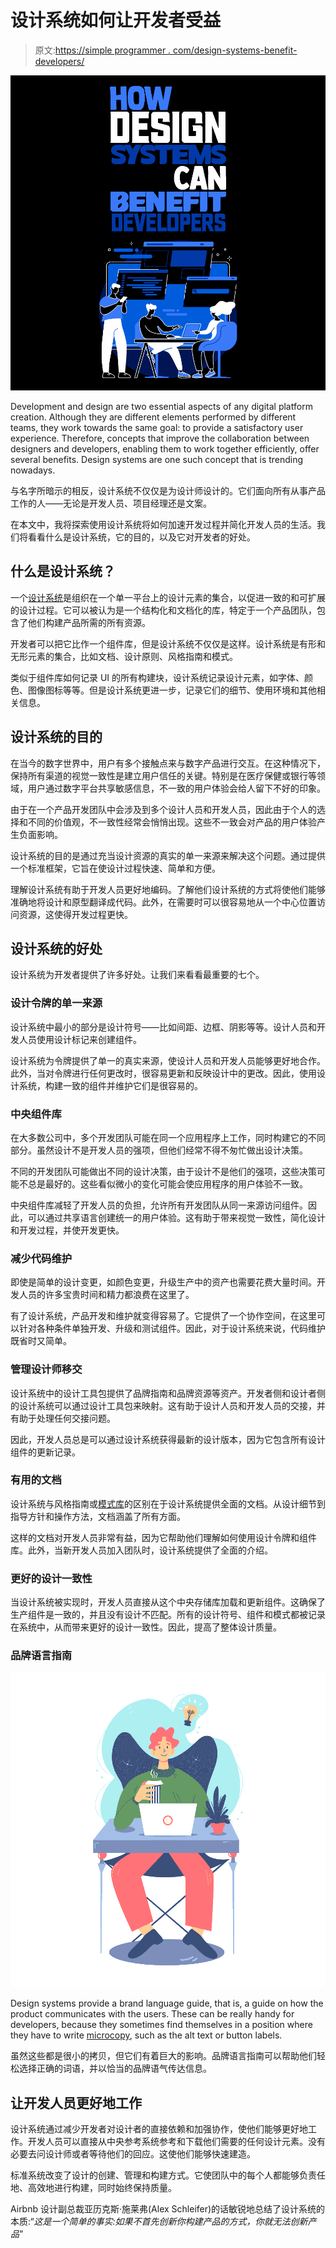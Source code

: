 # 设计系统如何让开发者受益

> 原文:[https://simple programmer . com/design-systems-benefit-developers/](https://simpleprogrammer.com/design-systems-benefit-developers/)

![](img/ff94946514d58d268bda3abdde744b83.png)

Development and design are two essential aspects of any digital platform creation. Although they are different elements performed by different teams, they work towards the same goal: to provide a satisfactory user experience. Therefore, concepts that improve the collaboration between designers and developers, enabling them to work together efficiently, offer several benefits. Design systems are one such concept that is trending nowadays.

与名字所暗示的相反，设计系统不仅仅是为设计师设计的。它们面向所有从事产品工作的人——无论是开发人员、项目经理还是文案。

在本文中，我将探索使用设计系统将如何加速开发过程并简化开发人员的生活。我们将看看什么是设计系统，它的目的，以及它对开发者的好处。

## 什么是设计系统？

一个[设计系统](https://aufaitux.com/blog/design-systems/)是组织在一个单一平台上的设计元素的集合，以促进一致的和可扩展的设计过程。它可以被认为是一个结构化和文档化的库，特定于一个产品团队，包含了他们构建产品所需的所有资源。

开发者可以把它比作一个组件库，但是设计系统不仅仅是这样。设计系统是有形和无形元素的集合，比如文档、设计原则、风格指南和模式。

类似于组件库如何记录 UI 的所有构建块，设计系统记录设计元素，如字体、颜色、图像图标等等。但是设计系统更进一步，记录它们的细节、使用环境和其他相关信息。

## 设计系统的目的

在当今的数字世界中，用户有多个接触点来与数字产品进行交互。在这种情况下，保持所有渠道的视觉一致性是建立用户信任的关键。特别是在医疗保健或银行等领域，用户通过数字平台共享敏感信息，不一致的用户体验会给人留下不好的印象。

由于在一个产品开发团队中会涉及到多个设计人员和开发人员，因此由于个人的选择和不同的价值观，不一致性经常会悄悄出现。这些不一致会对产品的用户体验产生负面影响。

设计系统的目的是通过充当设计资源的真实的单一来源来解决这个问题。通过提供一个标准框架，它旨在使设计过程快速、简单和方便。

理解设计系统有助于开发人员更好地编码。了解他们设计系统的方式将使他们能够准确地将设计和原型翻译成代码。此外，在需要时可以很容易地从一个中心位置访问资源，这使得开发过程更快。

## 设计系统的好处

设计系统为开发者提供了许多好处。让我们来看看最重要的七个。

### 设计令牌的单一来源

设计系统中最小的部分是设计符号——比如间距、边框、阴影等等。设计人员和开发人员使用设计标记来创建组件。

设计系统为令牌提供了单一的真实来源，使设计人员和开发人员能够更好地合作。此外，当对令牌进行任何更改时，很容易更新和反映设计中的更改。因此，使用设计系统，构建一致的组件并维护它们是很容易的。

### 中央组件库

在大多数公司中，多个开发团队可能在同一个应用程序上工作，同时构建它的不同部分。虽然设计不是开发人员的强项，但他们经常不得不匆忙做出设计决策。

不同的开发团队可能做出不同的设计决策，由于设计不是他们的强项，这些决策可能不总是最好的。这些看似微小的变化可能会使应用程序的用户体验不一致。

中央组件库减轻了开发人员的负担，允许所有开发团队从同一来源访问组件。因此，可以通过共享语言创建统一的用户体验。这有助于带来视觉一致性，简化设计和开发过程，并使开发更快。

### 减少代码维护

即使是简单的设计变更，如颜色变更，升级生产中的资产也需要花费大量时间。开发人员的许多宝贵时间和精力都浪费在这里了。

有了设计系统，产品开发和维护就变得容易了。它提供了一个协作空间，在这里可以针对各种条件单独开发、升级和测试组件。因此，对于设计系统来说，代码维护既省时又简单。

### 管理设计师移交

设计系统中的设计工具包提供了品牌指南和品牌资源等资产。开发者侧和设计者侧的设计系统可以通过设计工具包来映射。这有助于设计人员和开发人员的交接，并有助于处理任何交接问题。

因此，开发人员总是可以通过设计系统获得最新的设计版本，因为它包含所有设计组件的更新记录。

### 有用的文档

设计系统与风格指南或[模式库](https://www.amazon.com/dp/1484249372/makithecompsi-20)的区别在于设计系统提供全面的文档。从设计细节到指导方针和操作方法，文档涵盖了所有方面。

这样的文档对开发人员非常有益，因为它帮助他们理解如何使用设计令牌和组件库。此外，当新开发人员加入团队时，设计系统提供了全面的介绍。

### 更好的设计一致性

当设计系统被实现时，开发人员直接从这个中央存储库加载和更新组件。这确保了生产组件是一致的，并且没有设计不匹配。所有的设计符号、组件和模式都被记录在系统中，从而带来更好的设计一致性。因此，提高了整体设计质量。

### 品牌语言指南

![](img/889891202ab0ab81231611103382ecf3.png)

Design systems provide a brand language guide, that is, a guide on how the product communicates with the users. These can be really handy for developers, because they sometimes find themselves in a position where they have to write [microcopy](https://aufaitux.com/blog/microcopy/), such as the alt text or button labels.

虽然这些都是很小的拷贝，但它们有着巨大的影响。品牌语言指南可以帮助他们轻松选择正确的词语，并以恰当的品牌语气传达信息。

## 让开发人员更好地工作

设计系统通过减少开发者对设计者的直接依赖和加强协作，使他们能够更好地工作。开发人员可以直接从中央参考系统参考和下载他们需要的任何设计元素。没有必要去问设计师或者等待他们的回应。这使他们能够快速建造。

标准系统改变了设计的创建、管理和构建方式。它使团队中的每个人都能够负责任地、高效地进行构建，同时始终保持质量。

Airbnb 设计副总裁亚历克斯·施莱弗(Alex Schleifer)的话敏锐地总结了设计系统的本质:“*这是一个简单的事实:如果不首先创新你构建产品的方式，你就无法创新产品*”